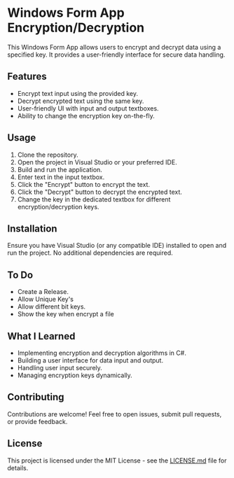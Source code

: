 # Windows Form App Encryption/Decryption

This Windows Form App allows users to encrypt and decrypt data using a specified key. It provides a user-friendly interface for secure data handling.

## Features

- Encrypt text input using the provided key.
- Decrypt encrypted text using the same key.
- User-friendly UI with input and output textboxes.
- Ability to change the encryption key on-the-fly.

## Usage

1. Clone the repository.
2. Open the project in Visual Studio or your preferred IDE.
3. Build and run the application.
4. Enter text in the input textbox.
5. Click the "Encrypt" button to encrypt the text.
6. Click the "Decrypt" button to decrypt the encrypted text.
7. Change the key in the dedicated textbox for different encryption/decryption keys.

## Installation

Ensure you have Visual Studio (or any compatible IDE) installed to open and run the project. No additional dependencies are required.

## To Do

- Create a Release.
- Allow Unique Key's
- Allow different bit keys.
- Show the key when encrypt a file

## What I Learned

- Implementing encryption and decryption algorithms in C#.
- Building a user interface for data input and output.
- Handling user input securely.
- Managing encryption keys dynamically.

## Contributing

Contributions are welcome! Feel free to open issues, submit pull requests, or provide feedback.

## License

This project is licensed under the MIT License - see the [LICENSE.md](LICENSE.md) file for details.
